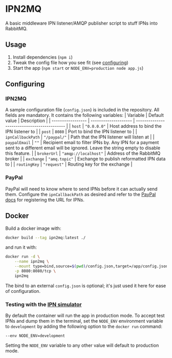 # IPN2MQ
A basic middleware IPN listener/AMQP publisher script to stuff IPNs into RabbitMQ.

## Usage
1. Install dependencies (`npm i`)
2. Tweak the config file how you see fit (see [configuring](#configuring))
3. Start the app (`npm start` or `NODE_ENV=production node app.js`)

## Configuring
### IPN2MQ
A sample configuration file (`config.json`) is included in the repository. All fields are mandatory. It contains the following variables:
| Variable          | Default value        | Description                                 |
| ----------------- | -------------------- | ------------------------------------------- |
| `host`            | `"0.0.0.0"`          | Host address to bind the IPN listener to    |
| `post`            | `8080`               | Port to bind the IPN listener to            |
| `ipnCallbackPath` | `"/paypal/"`         | Path that the IPN listener will listen at   |
| `paypalEmail`     | `""`                 | Recipient email to filter IPNs by. Any IPN for a payment sent to a different email will be ignored. Leave the string empty to disable this feature. |
| `brokerUrl`       | `"amqp://localhost"` | Address of the RabbitMQ broker              |
| `exchange`        | `"amq.topic"`        | Exchange to publish reformatted IPN data to |
| `routingKey`      | `"request"`          | Routing key for the exchange                |

### PayPal
PayPal will need to know where to send IPNs before it can actually send them. Configure the `ipnCallbackPath` as desired and refer to the [PayPal docs](https://developer.paypal.com/docs/api-basics/notifications/ipn/IPNSetup/) for registering the URL for IPNs.

## Docker
Build a docker image with:
```sh
docker build --tag ipn2mq:latest ./
```
and run it with:
```sh
docker run -d \
    --name ipn2mq \
    --mount type=bind,source=$(pwd)/config.json,target=/app/config.json \
    -p 8080:8080/tcp \
    ipn2mq
```
The bind to an external `config.json` is optional; it's just used it here for ease of configuration.

### Testing with the [IPN simulator](https://developer.paypal.com/developer/ipnSimulator/)
By default the container will run the app in production mode. To accept test IPNs and dump them in the terminal, set the `NODE_ENV` environment variable to `development` by adding the following option to the `docker run` command:
```
--env NODE_ENV=development
```
Setting the `NODE_ENV` variable to any other value will default to production mode.
